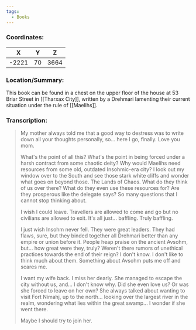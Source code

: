 ```yaml
---
tags:
  - Books
---
```


### Coordinates:
| **X** | **Y**| **Z** |
|:-----:|:----:|:-----:|
|-2221  |70   |3664  |

### Location/Summary:
This book can be found in a chest on the upper floor of the house at 53 Briar Street in [[Tharxax City]], written by a Drehmari lamenting their current situation under the rule of [[Maelihs]].

### Transcription:
> My mother always told me that a good way to destress was to write down all your thoughts personally, so... here I go, finally. Love you mom.
>
> What's the point of all this? What's the point in being forced under a harsh contract from some chaotic deity? Why would Maelihs need resources from some old, outdated Insohmic-era city? I look out my window over to the South and see those stark white cliffs and wonder what goes on beyond those. The Lands of Chaos. What do they think of us over there? What do they even use these resources for? Are they prosperous like the delegate says? So many questions that I cannot stop thinking about.
>
> I wish I could leave. Travellers are allowed to come and go but no civilians are allowed to exit. It's all just... baffling. Truly baffling.
>
> I just wish Insohm never fell. They were great leaders. They had flaws, sure, but they binded together all Drehmari better than any empire or union before it. People heap praise on the ancient Avsohm, but... how great were they, truly? Weren't there rumors of unethical practices towards the end of their reign? I don't know. I don't like to think much about them. Something about Avsohm puts me off and scares me.
>
> I want my wife back. I miss her dearly. She managed to escape the city without us, and... I don't know why. Did she even love us? Or was she forced to leave on her own? She always talked about wanting to visit Fort Nimahj, up to the north... looking over the largest river in the realm, wondering what lies within the great swamp... I wonder if she went there.
>
> Maybe I should try to join her.



